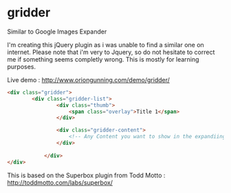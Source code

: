 gridder
=======

Similar to Google Images Expander 

I'm creating this jQuery plugin as i was unable to find a similar one on internet. Please note that i'm very to Jquery, so 
do not hesitate to correct me if something seems completly wrong. This is mostly for learning purposes.

Live demo : http://www.oriongunning.com/demo/gridder/

```html
<div class="gridder">
  		<div class="gridder-list">
				<div class="thumb">
					<span class="overlay">Title 1</span>
				</div>

				<div class="gridder-content">
					<!-- Any Content you want to show in the expandiing panel -->
				</div>
				
			</div>
</div>
```


This is based on the Superbox plugin from Todd Motto : http://toddmotto.com/labs/superbox/
